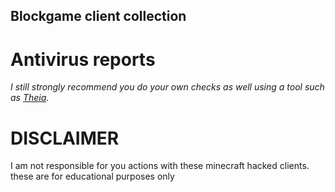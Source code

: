 ## Blockgame client collection

# Antivirus reports
_I still strongly recommend you do your own checks as well using a tool such as [Theia](https://github.com/Tigermouthbear/Theia)._

# DISCLAIMER
I am not responsible for you actions with these minecraft hacked clients. these are for educational purposes only
